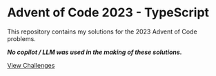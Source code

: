 # Advent of Code 2023 - TypeScript

This repository contains my solutions for the 2023 Advent of Code problems.

**_No copilot / LLM was used in the making of these solutions._**

[View Challenges](https://adventofcode.com/2023)
